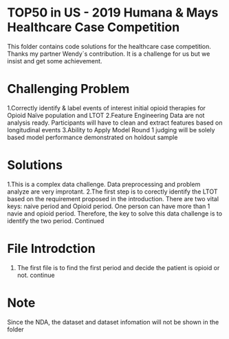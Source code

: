 # TOP50 in US - 2019 Humana & Mays Healthcare Case Competition
This folder contains code solutions for the healthcare case competition. Thanks my partner Wendy`s contribution. It is a challenge for us but we insist and get some achievement.
# Challenging Problem
1.Correctly identify & label events of interest initial opioid therapies for Opioid Naïve population and LTOT
2.Feature Engineering Data are not analysis ready. Participants will have to clean and extract features based on longitudinal events
3.Ability to Apply Model Round 1 judging will be solely based model performance demonstrated on holdout sample
# Solutions
1.This is a complex data challenge. Data preprocessing and problem analyze are very improtant.
2.The first step is to corectly identify the LTOT based on the requirement proposed in the introduction. There are two vital keys: naive period and Opioid period. One person can have more than 1 navie and opioid period. Therefore, the key to solve this data challenge is to identify the two period.
Continued

# File Introdction
1. The first file is to find the first period and decide the patient is opioid or not.
continue
# Note
Since the NDA, the dataset and dataset infomation will not be shown in the folder
